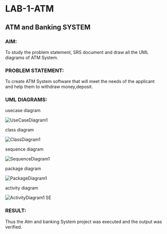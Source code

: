 # LAB-1-ATM
## ATM and Banking SYSTEM
### AIM: 
To study the problem statement, SRS document and draw all the UML diagrams of ATM
System.
### PROBLEM STATEMENT:
To create ATM System software that will meet the needs of the applicant and help them
to withdraw money,deposit.
### UML DIAGRAMS:
usecase diagram

![UseCaseDiagram1](https://github.com/Vanisha0609/LAB-1-ATM/assets/119104009/28eb2805-b19a-4d4e-8efd-2f9ff60e7a9a)

class diagram

![ClassDiagram1](https://github.com/Vanisha0609/LAB-1-ATM/assets/119104009/02826946-7351-432e-ad50-45998430c2aa)

sequence diagram

![SequenceDiagram1](https://github.com/Vanisha0609/LAB-1-ATM/assets/119104009/53b8eb73-c172-4c84-a592-8f60a8cd234d)

package diagram

![PackageDiagram1](https://github.com/Vanisha0609/LAB-1-ATM/assets/119104009/3c0ff84c-9d2c-4598-b47a-2b3f206af16e)

activity diagram

![ActivityDiagram1 SE](https://github.com/Vanisha0609/LAB-1-ATM/assets/119104009/1129813e-6235-4555-bfb8-37f4777e630f)


### RESULT: 
Thus the Atm and banking System project was executed and the output was verified.
